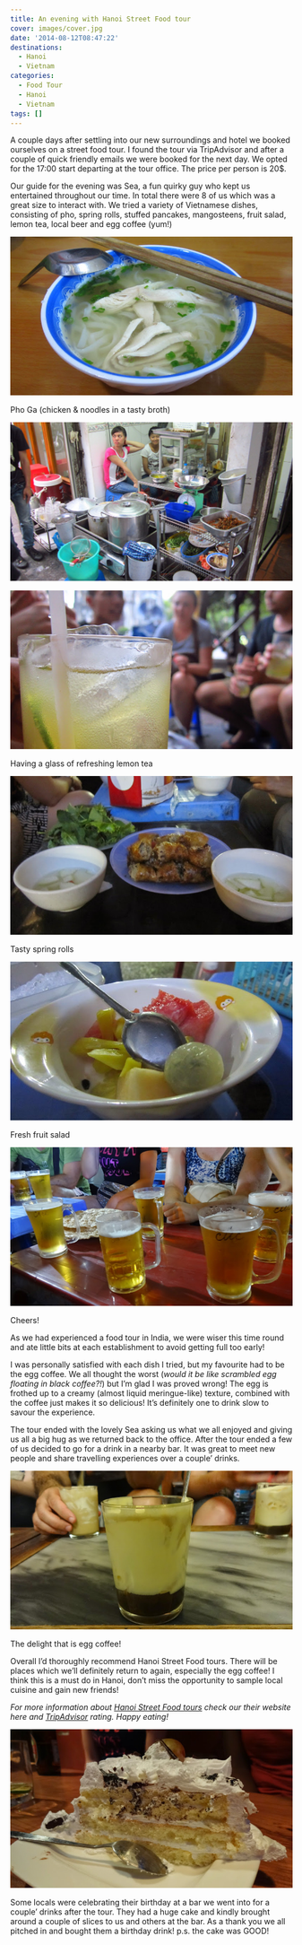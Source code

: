 ```yaml
---
title: An evening with Hanoi Street Food tour
cover: images/cover.jpg
date: '2014-08-12T08:47:22'
destinations:
  - Hanoi
  - Vietnam
categories:
  - Food Tour
  - Hanoi
  - Vietnam
tags: []
---
```

A couple days after settling into our new surroundings and hotel we booked ourselves on a street food tour. I found the tour via TripAdvisor and after a couple of quick friendly emails we were booked for the next day. We opted for the 17:00 start departing at the tour office. The price per person is 20$.

Our guide for the evening was Sea, a fun quirky guy who kept us entertained throughout our time. In total there were 8 of us which was a great size to interact with. We tried a variety of Vietnamese dishes, consisting of pho, spring rolls, stuffed pancakes, mangosteens, fruit salad, lemon tea, local beer and egg coffee (yum!)

![](images/IMG_4227.jpg)

Pho Ga (chicken & noodles in a tasty broth)

![](images/16582298868_807b55dbe3_k_d.jpg)

![](images/IMG_4255.jpg)

Having a glass of refreshing lemon tea

![](images/IMG_4264.jpg)

Tasty spring rolls

![](images/IMG_4267.jpg)

Fresh fruit salad

![](images/DSC00601.jpg)

Cheers!

As we had experienced a food tour in India, we were wiser this time round and ate little bits at each establishment to avoid getting full too early!

I was personally satisfied with each dish I tried, but my favourite had to be the egg coffee. We all thought the worst (_would it be like scrambled egg floating in black coffee?!_) but I’m glad I was proved wrong! The egg is frothed up to a creamy (almost liquid meringue-like) texture, combined with the coffee just makes it so delicious! It’s definitely one to drink slow to savour the experience.

The tour ended with the lovely Sea asking us what we all enjoyed and giving us all a big hug as we returned back to the office. After the tour ended a few of us decided to go for a drink in a nearby bar. It was great to meet new people and share travelling experiences over a couple’ drinks.

![](images/DSC00603.jpg)

The delight that is egg coffee!

Overall I’d thoroughly recommend Hanoi Street Food tours. There will be places which we’ll definitely return to again, especially the egg coffee! I think this is a must do in Hanoi, don’t miss the opportunity to sample local cuisine and gain new friends!

_For more information about [Hanoi Street Food tours](http://www.hanoistreetfoodtour.com/) check our their website here and [TripAdvisor](http://www.tripadvisor.co.uk/Attraction_Review-g293924-d5583955-Reviews-Hanoi_Street_Food_Tour-Hanoi.html) rating. Happy eating!_

![](images/DSC00606.jpg)

Some locals were celebrating their birthday at a bar we went into for a couple’ drinks after the tour. They had a huge cake and kindly brought around a couple of slices to us and others at the bar. As a thank you we all pitched in and bought them a birthday drink! p.s. the cake was GOOD!
